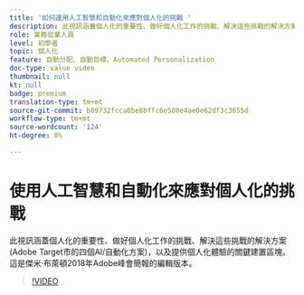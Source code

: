 ```yaml
---
title: '如何運用人工智慧和自動化來應對個人化的挑戰 '
description: 此視訊涵蓋個人化的重要性、做好個人化工作的挑戰、解決這些挑戰的解決方案(Adobe Target市的四個AI/自動化方案)，以及提供個人化體驗的關鍵建置區塊。 這是傑米·布萊頓2018年Adobe峰會簡報的編輯版本。
role: 業務從業人員
level: 初學者
topic: 個人化
feature: 自動分配、自動目標、Automated Personalization
doc-type: value video
thumbnail: null
kt: null
badge: premium
translation-type: tm+mt
source-git-commit: b89732fcca0be8bffc6e580e4ae0e62df3c3655d
workflow-type: tm+mt
source-wordcount: '124'
ht-degree: 0%

---
```



# 使用人工智慧和自動化來應對個人化的挑戰

此視訊涵蓋個人化的重要性、做好個人化工作的挑戰、解決這些挑戰的解決方案(Adobe Target市的四個AI/自動化方案)，以及提供個人化體驗的關鍵建置區塊。 這是傑米·布萊頓2018年Adobe峰會簡報的編輯版本。

>[!VIDEO](https://video.tv.adobe.com/v/25440/?quality=12)